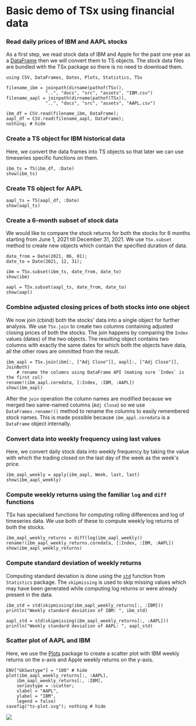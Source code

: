 # Basic demo of TSx using financial data

### Read daily prices of IBM and AAPL stocks

As a first step, we read stock data of IBM and Apple for the past one
year as a [DataFrame](https://github.com/JuliaData/DataFrames.jl/)
then we will convert them to TS objects. The stock data files are
bundled with the TSx package so there is no need to download them.


```@example e1
using CSV, DataFrames, Dates, Plots, Statistics, TSx

filename_ibm = joinpath(dirname(pathof(TSx)),
               "..", "docs", "src", "assets", "IBM.csv")
filename_aapl = joinpath(dirname(pathof(TSx)),
               "..", "docs", "src", "assets", "AAPL.csv")

ibm_df = CSV.read(filename_ibm, DataFrame);
aapl_df = CSV.read(filename_aapl, DataFrame);
nothing; # hide
```

### Create a TS object for IBM historical data

Here, we convert the data frames into TS objects so that later we can
use timeseries specific functions on them.

```@example e1
ibm_ts = TS(ibm_df, :Date)
show(ibm_ts)
```

### Create TS object for AAPL

```@example e1
aapl_ts = TS(aapl_df, :Date)
show(aapl_ts)
```

### Create a 6-month subset of stock data

We would like to compare the stock returns for both the stocks for 6
months starting from June 1, 2021 till December 31, 2021. We use
`TSx.subset` method to create new objects which contain the specified
duration of data.

```@example e1
date_from = Date(2021, 06, 01);
date_to = Date(2021, 12, 31);

ibm = TSx.subset(ibm_ts, date_from, date_to)
show(ibm)
```

```@example e1
aapl = TSx.subset(aapl_ts, date_from, date_to)
show(aapl)
```

### Combine adjusted closing prices of both stocks into one object

We now join (cbind) both the stocks' data into a single object for
further analysis. We use `TSx.join` to create two columns containing
adjusted closing prices of both the stocks. The join happens by
comparing the `Index` values (dates) of the two objects. The resulting
object contains two columns with exactly the same dates for which both
the objects have data, all the other rows are ommitted from the
result.

```@example e1
ibm_aapl = TSx.join(ibm[:, ["Adj Close"]], aapl[:, ["Adj Close"]], JoinBoth)
    # rename the columns using DataFrame API (making sure `Index` is the first col)
rename!(ibm_aapl.coredata, [:Index, :IBM, :AAPL])
show(ibm_aapl)
```

After the `join` operation the column names are modified because we
merged two same-named columns (`Adj Close`) so we use
`DataFrames.rename!()` method to rename the columns to easily
remembered stock names. This is made possible because
`ibm_appl.coredata` is a `DataFrame` object internally.

### Convert data into weekly frequency using last values

Here, we convert daily stock data into weekly frequency by taking the
value with which the trading closed on the last day of the week as the
week's price.

```@example e1
ibm_aapl_weekly = apply(ibm_aapl, Week, last, last)
show(ibm_aapl_weekly)
```

### Compute weekly returns using the familiar `log` and `diff` functions

TSx has specialised functions for computing rolling differences and
log of timeseries data. We use both of these to compute weekly log
returns of both the stocks.

```@example e1
ibm_aapl_weekly_returns = diff(log(ibm_aapl_weekly))
rename!(ibm_aapl_weekly_returns.coredata, [:Index, :IBM, :AAPL])
show(ibm_aapl_weekly_returns)
```

### Compute standard deviation of weekly returns

Computing standard deviation is done using the
[`std`](https://docs.julialang.org/en/v1/stdlib/Statistics/#Statistics.std)
function from `Statistics` package. The `skipmissing` is used to skip
missing values which may have been generated while computing log
returns or were already present in the data.

```@example e1
ibm_std = std(skipmissing(ibm_aapl_weekly_returns[:, :IBM]))
println("Weekly standard deviation of IBM: ", ibm_std)
```

```@example e1
aapl_std = std(skipmissing(ibm_aapl_weekly_returns[:, :AAPL]))
println("Weekly standard deviation of AAPL: ", aapl_std)
```

### Scatter plot of AAPL and IBM

Here, we use the [Plots](https://docs.juliaplots.org/latest/tutorial/)
package to create a scatter plot with IBM weekly returns on the x-axis
and Apple weekly returns on the y-axis.

```@example e1
ENV["GKSwstype"] = "100" # hide
plot(ibm_aapl_weekly_returns[:, :AAPL],
    ibm_aapl_weekly_returns[:, :IBM],
    seriestype = :scatter;
    xlabel = "AAPL",
    ylabel = "IBM",
    legend = false)
savefig("ts-plot.svg"); nothing # hide
```

![](ts-plot.svg)
